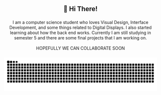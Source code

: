<h2 align="center">👋 Hi There!</h2>

###

<p align="center">I am a computer science student who loves Visual Design, Interface Development, and some things related to Digital Displays. I also started learning about how the back end works. Currently I am still studying in semester 5 and there are some final projects that I am working on.<br><br>HOPEFULLY WE CAN COLLABORATE SOON</p>

###

<img src="https://raw.githubusercontent.com/amntllhz/amntllhz/output/snake.svg" alt="Snake animation" />

###
